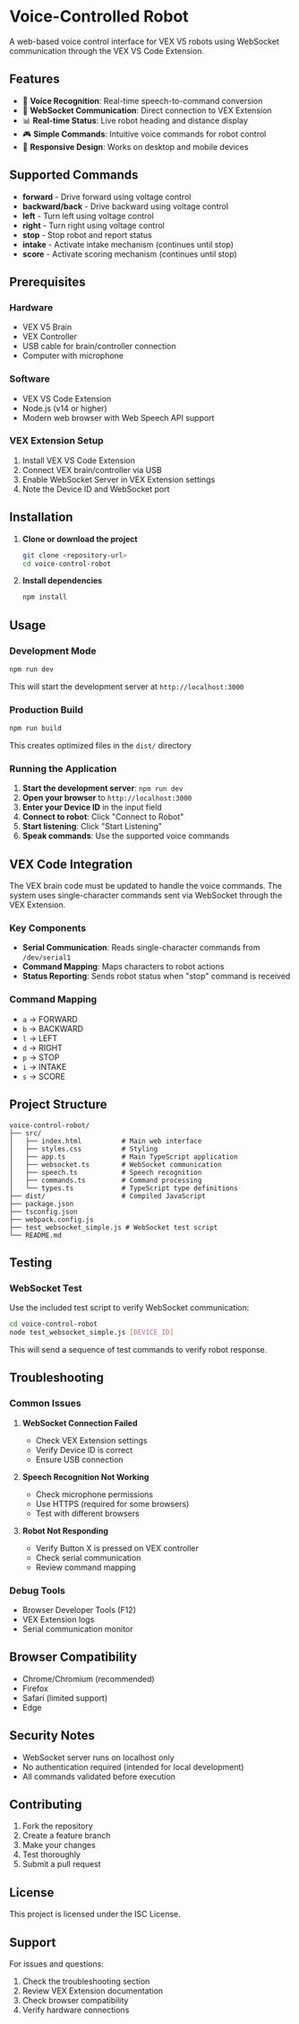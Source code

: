 # Voice-Controlled Robot

A web-based voice control interface for VEX V5 robots using WebSocket communication through the VEX VS Code Extension.

## Features

- 🎤 **Voice Recognition**: Real-time speech-to-command conversion
- 🔌 **WebSocket Communication**: Direct connection to VEX Extension
- 📊 **Real-time Status**: Live robot heading and distance display
- 🎮 **Simple Commands**: Intuitive voice commands for robot control
- 📱 **Responsive Design**: Works on desktop and mobile devices

## Supported Commands

- **forward** - Drive forward using voltage control
- **backward/back** - Drive backward using voltage control
- **left** - Turn left using voltage control
- **right** - Turn right using voltage control
- **stop** - Stop robot and report status
- **intake** - Activate intake mechanism (continues until stop)
- **score** - Activate scoring mechanism (continues until stop)

## Prerequisites

### Hardware
- VEX V5 Brain
- VEX Controller
- USB cable for brain/controller connection
- Computer with microphone

### Software
- VEX VS Code Extension
- Node.js (v14 or higher)
- Modern web browser with Web Speech API support

### VEX Extension Setup
1. Install VEX VS Code Extension
2. Connect VEX brain/controller via USB
3. Enable WebSocket Server in VEX Extension settings
4. Note the Device ID and WebSocket port

## Installation

1. **Clone or download the project**
   ```bash
   git clone <repository-url>
   cd voice-control-robot
   ```

2. **Install dependencies**
   ```bash
   npm install
   ```

## Usage

### Development Mode
```bash
npm run dev
```
This will start the development server at `http://localhost:3000`

### Production Build
```bash
npm run build
```
This creates optimized files in the `dist/` directory

### Running the Application
1. **Start the development server**: `npm run dev`
2. **Open your browser** to `http://localhost:3000`
3. **Enter your Device ID** in the input field
4. **Connect to robot**: Click "Connect to Robot"
5. **Start listening**: Click "Start Listening"
6. **Speak commands**: Use the supported voice commands

## VEX Code Integration

The VEX brain code must be updated to handle the voice commands. The system uses single-character commands sent via WebSocket through the VEX Extension.

### Key Components
- **Serial Communication**: Reads single-character commands from `/dev/serial1`
- **Command Mapping**: Maps characters to robot actions
- **Status Reporting**: Sends robot status when "stop" command is received

### Command Mapping
- `a` → FORWARD
- `b` → BACKWARD
- `l` → LEFT
- `d` → RIGHT
- `p` → STOP
- `i` → INTAKE
- `s` → SCORE

## Project Structure

```
voice-control-robot/
├── src/
│   ├── index.html          # Main web interface
│   ├── styles.css          # Styling
│   ├── app.ts              # Main TypeScript application
│   ├── websocket.ts        # WebSocket communication
│   ├── speech.ts           # Speech recognition
│   ├── commands.ts         # Command processing
│   └── types.ts            # TypeScript type definitions
├── dist/                   # Compiled JavaScript
├── package.json
├── tsconfig.json
├── webpack.config.js
├── test_websocket_simple.js # WebSocket test script
└── README.md
```

## Testing

### WebSocket Test
Use the included test script to verify WebSocket communication:

```bash
cd voice-control-robot
node test_websocket_simple.js [DEVICE_ID]
```

This will send a sequence of test commands to verify robot response.

## Troubleshooting

### Common Issues

1. **WebSocket Connection Failed**
   - Check VEX Extension settings
   - Verify Device ID is correct
   - Ensure USB connection

2. **Speech Recognition Not Working**
   - Check microphone permissions
   - Use HTTPS (required for some browsers)
   - Test with different browsers

3. **Robot Not Responding**
   - Verify Button X is pressed on VEX controller
   - Check serial communication
   - Review command mapping

### Debug Tools
- Browser Developer Tools (F12)
- VEX Extension logs
- Serial communication monitor

## Browser Compatibility

- Chrome/Chromium (recommended)
- Firefox
- Safari (limited support)
- Edge

## Security Notes

- WebSocket server runs on localhost only
- No authentication required (intended for local development)
- All commands validated before execution

## Contributing

1. Fork the repository
2. Create a feature branch
3. Make your changes
4. Test thoroughly
5. Submit a pull request

## License

This project is licensed under the ISC License.

## Support

For issues and questions:
1. Check the troubleshooting section
2. Review VEX Extension documentation
3. Check browser compatibility
4. Verify hardware connections 